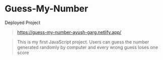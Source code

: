 # Guess-My-Number

Deployed Project

> https://guess-my-number-ayush-garg.netlify.app/

> This is my first JavaScript project. Users can guess the number generated randomly by computer and every wrong guess loses one score
